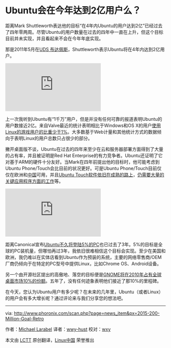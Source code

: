 Ubuntu会在今年达到2亿用户么？
================================================================================
距离Mark Shuttleworth表达他的目标“在4年内Ubuntu的用户达到2亿”已经过去了四年零两周。尽管Ubuntu的用户数量在过去的四年中一直在上升，但这个目标目前并未实现，并且看起来不会在今年年底实现。

那是2011年5月在[UDS 布达佩斯][1]，Shuttleworth表示Ubuntu将在4年内达到2亿用户。

![](http://www.phoronix.net/image.php?id=uds_budapest&image=budapest_phoronix_03_show&w=1920)

上一次我听到Ubuntu有“1千万”用户，但是并没有任何可靠的报道表明Ubuntu的用户数接近2亿。来自Valve最近的统计表明相比于Windows和OS X的用户[使用Linux的游戏用户的比重少于1%][2]。大多数基于Web计量和其他统计方式的数据倾向于表明Linux的用户总数只占很少的部分。

撇开桌面版不谈，Ubuntu在过去的四年来至少在云和服务器部署方面得到了大量的占有率，并且被证明是Red Hat Enterprise的有力竞争者。Ubuntu还证明了它对基于ARM的硬件十分友好。当Mark在四年前提出他的目标时，他可能考虑到Ubuntu Phone/Touch会比目前的状况更好。可是Ubuntu Phone/Touch目前仅仅在欧洲和[中国][3]可用，并且[Ubuntu Touch软件依旧在成熟的路上][4]，[仍需要大量的关键应用程序方面的工作][5]等。

![](http://www.phoronix.net/image.php?id=0x2015&image=shuttleworth_200_million_show&w=1920)

距离Canonical宣布[Ubuntu不久将登陆5%的PC][6]也已过去了3年。5%的目标是全球的PC装机量，但哪怕再过3年，我依旧很难相信这个目标会实现。至少在美国和欧洲，我仍难以在实体店看到Ubuntu作为预装的系统，主要的网络零售商/OEM厂商仍倾向于在特定的PC型号中提供Linux，比如Chrome OS、Android设备。

另一个由开源社区提出的高傲地、落空的目标便是[GNOME将在2010年占有全球桌面市场10%的份额][7]。五年了，没有任何迹象表明他们接近了那10%的里程碑。

在今天，您认为Ubuntu用户有多少呢？在未来的几年里，Ubuntu（或者Linux）的用户会有多大增长呢？通过评论来与我们分享您的想法吧。

--------------------------------------------------------------------------------

via: http://www.phoronix.com/scan.php?page=news_item&px=2015-200-Million-Goal-Retro

作者：[Michael Larabel][a]
译者：[wwy-hust](https://github.com/wwy-hust)
校对：[wxy](https://github.com/wxy)

本文由 [LCTT](https://github.com/LCTT/TranslateProject) 原创翻译，[Linux中国](https://linux.cn/) 荣誉推出

[a]:http://www.michaellarabel.com/
[1]:http://www.phoronix.com/vr.php?view=16002
[2]:http://www.phoronix.com/scan.php?page=news_item&px=Steam-April-2015-1-Drop
[3]:http://www.phoronix.com/scan.php?page=news_item&px=Ubuntu-MX4-In-China
[4]:http://www.phoronix.com/scan.php?page=news_item&px=Ubuntu-Calculator-Reboot
[5]:http://www.phoronix.com/scan.php?page=news_item&px=MTgzOTM
[6]:http://www.phoronix.com/scan.php?page=news_item&px=MTA5ODM
[7]:https://www.phoronix.com/scan.php?page=news_item&px=Nzg1Mw